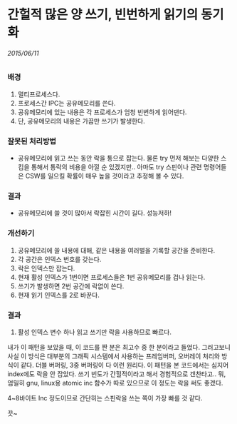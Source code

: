 # 간헐적 많은 양 쓰기, 빈번하게 읽기의 동기화
###### 2015/06/11

### 배경
1. 멀티프로세스다.
2. 프로세스간 IPC는 공유메모리를 쓴다.
3. 공유메모리에 있는 내용은 각 프로세스가 엄청 빈번하게 읽어댄다.
4. 단, 공유메모리의 내용은 가끔만 쓰기가 발생한다.

### 잘못된 처리방법
- 공유메모리에 읽고 쓰는 동안 락을 통으로 잡는다. 물론 try 먼저 해보는 다양한 스킴을 통해서 통락의 비용을 아낄 순 있겠지만.. 아마도 try 스핀이나 관련 명령어들은 CSW를 일으킬 확률이 매우 높을 것이라고 추정해 볼 수 있다.

### 결과
- 공유메모리에 쓸 것이 많아서 락잡힌 시간이 길다. 성능저하!

### 개선하기
1. 공유메모리에 쓸 내용에 대해, 같은 내용을 여러벌을 기록할 공간을 준비한다.
2. 각 공간은 인덱스 번호를 갖는다.
3. 락은 인덱스만 잡는다.
4. 현재 활성 인덱스가 1번이면 프로세스들은 1번 공유메모리를 겁나 읽는다.
5. 쓰기가 발생하면 2번 공간에 락없이 쓴다.
6. 현재 읽기 인덱스를 2로 바꾼다.

### 결과
1. 활성 인덱스 변수 하나 읽고 쓰기만 락을 사용하므로 빠르다.

내가 이 패턴을 보았을 때, 이 코드를 짠 분은 최고수 중 한 분이라고 들었다. 그러고보니 사실 이 방식은 대부분의 그래픽 시스템에서 사용하는 프레임버퍼, 오버레이 처리와 방식이 같다. 더블 버퍼링, 3중 버퍼링이 다 이런 원리다. 이 패턴을 본 코드에서는 심지어 index에도 락을 안 잡았다. 쓰기 빈도가 간헐적이라고 해서 경험적으로 갠찬타고..  뭐, 엄밀히 gnu, linux용 atomic inc  함수가 따로 있으므로 이 정도는 락을 써도 좋겠다.

4~8바이트 Inc 정도이므로 간단히는 스핀락을 쓰는 쪽이 가장 빠를 것 같다.


끗~



